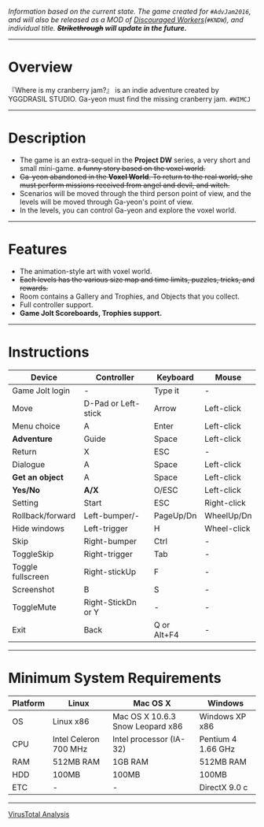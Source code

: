 _Information based on the current state. The game created for `#AdvJam2016`, and will also be released as a MOD of [Discouraged Workers](https://yggdrasil-studio.github.io/Discouraged-Workers/)(`#KNDW`), and individual title. **~~Strikethrough~~ will update in the future.**_
***
# Overview
『Where is my cranberry jam?』 is an indie adventure created by YGGDRASIL STUDIO. Ga-yeon must find the missing cranberry jam. `#WIMCJ`
***
# Description
* The game is an extra-sequel in the **Project DW** series, a very short and small mini-game. ~~a funny story based on the voxel world.~~
* ~~Ga-yeon abandoned in the **Voxel World**. To return to the real world, she must perform missions received from angel and devil, and witch.~~
* Scenarios will be moved through the third person point of view, and the levels will be moved through Ga-yeon's point of view.
* In the levels, you can control Ga-yeon and explore the voxel world.

***
# Features
* The animation-style art with voxel world.
* ~~Each levels has the various size map and time limits, puzzles, tricks, and rewards.~~
* Room contains a Gallery and Trophies, and Objects that you collect.
* Full controller support.
* **Game Jolt Scoreboards, Trophies support.**

***
# Instructions
|Device|Controller|Keyboard|Mouse|
| ------------- | ----------- | ----------- | ----------- |
|Game Jolt login|-|Type it|-|
|Move|D-Pad or Left-stick|Arrow|Left-click|
|Menu choice|A|Enter|Left-click|
|**Adventure**|Guide|Space|Left-click|
|Return|X|ESC|-|
|Dialogue|A|Space|Left-click|
|**Get an object**|A|Space|Left-click|
|**Yes/No**|**A/X**|O/ESC|Left-click|
|Setting|Start|ESC|Right-click|
|Rollback/forward|Left-bumper/-|PageUp/Dn|WheelUp/Dn|
|Hide windows|Left-trigger|H|Wheel-click|
|Skip|Right-bumper|Ctrl|-|
|ToggleSkip|Right-trigger|Tab|-|
|Toggle fullscreen|Right-stickUp|F|-|
|Screenshot|B|S|-|
|ToggleMute|Right-StickDn or Y|-|-|
|Exit|Back|Q or Alt+F4|-|
***
# Minimum System Requirements
|Platform|Linux| Mac OS X| Windows|
| ------------- | ----------- | ----------- | ----------- |
|OS|Linux x86|Mac OS X 10.6.3 Snow Leopard x86|Windows XP x86|
|CPU|Intel Celeron 700 MHz|Intel processor (IA-32)|Pentium 4 1.66 GHz|
|RAM|512MB RAM|1GB RAM|512MB RAM|
|HDD|100MB|100MB|100MB|
|ETC|-|-|DirectX 9.0 c|
***
[VirusTotal Analysis](https://virustotal.com/en/file/06af300d022307eeedd9709890ce8ee532f153905ef6fe028419b3cf38d33480/analysis/1463713070/)